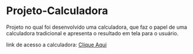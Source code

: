 # Projeto-Calculadora
Projeto no qual foi desenvolvido uma calculadora, que faz o papel de uma calculadora tradicional e apresenta o resultado em tela para o usuário.

link de acesso a calculadora: 
<a href="https://liveabrito.github.io/Projeto-Calculadora">Clique Aqui</a>
